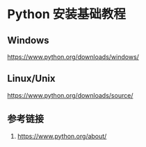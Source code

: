 # Python 安装基础教程

## Windows

https://www.python.org/downloads/windows/

## Linux/Unix

https://www.python.org/downloads/source/

## 参考链接

1. https://www.python.org/about/